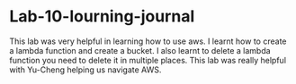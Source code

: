 # Lab-10-lourning-journal

This lab was very helpful in learning how to use aws. 
I learnt how to create a lambda function and create a bucket.
I also learnt to delete a lambda function you need to delete it in multiple places.
This lab was really helpful with Yu-Cheng helping us navigate AWS.
